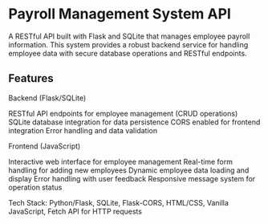 # Payroll Management System API

A RESTful API built with Flask and SQLite that manages employee payroll information. This system provides a robust backend service for handling employee data with secure database operations and RESTful endpoints.

## Features

Backend (Flask/SQLite)

RESTful API endpoints for employee management (CRUD operations)
SQLite database integration for data persistence
CORS enabled for frontend integration
Error handling and data validation

Frontend (JavaScript)

Interactive web interface for employee management
Real-time form handling for adding new employees
Dynamic employee data loading and display
Error handling with user feedback
Responsive message system for operation status

Tech Stack: Python/Flask, SQLite, Flask-CORS, HTML/CSS, Vanilla JavaScript, Fetch API for HTTP requests
